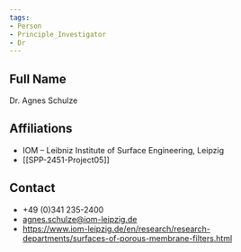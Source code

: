 ```yaml
---
tags: 
- Person
- Principle_Investigator
- Dr
---
```

## Full Name
Dr. Agnes Schulze

## Affiliations
- IOM – Leibniz Institute of Surface Engineering, Leipzig
- [[SPP-2451-Project05]]
## Contact
- +49 (0)341 235-2400
- agnes.schulze@iom-leipzig.de
- https://www.iom-leipzig.de/en/research/research-departments/surfaces-of-porous-membrane-filters.html
